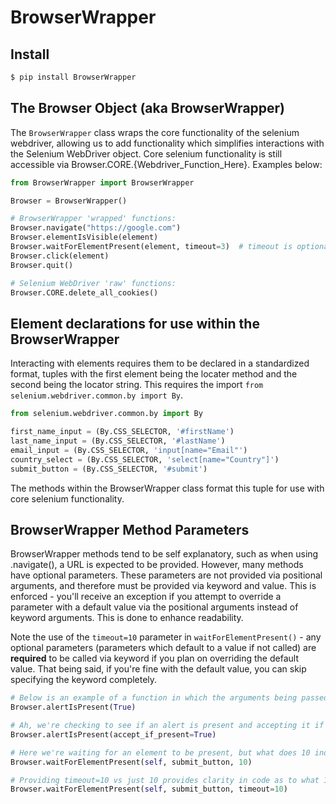 # BrowserWrapper

## Install
```bash
$ pip install BrowserWrapper
```

## The Browser Object (aka BrowserWrapper)
The `BrowserWrapper` class wraps the core functionality of the selenium webdriver, allowing us to add functionality which simplifies interactions with the Selenium WebDriver object. Core selenium functionality is still accessible via Browser.CORE.{Webdriver_Function_Here}. Examples below:

```python
from BrowserWrapper import BrowserWrapper

Browser = BrowserWrapper()

# BrowserWrapper 'wrapped' functions:
Browser.navigate("https://google.com")
Browser.elementIsVisible(element)
Browser.waitForElementPresent(element, timeout=3)  # timeout is optional as the default is 5
Browser.click(element)
Browser.quit()

# Selenium WebDriver 'raw' functions:
Browser.CORE.delete_all_cookies()
```

## Element declarations for use within the BrowserWrapper
Interacting with elements requires them to be declared in a standardized format, tuples with the first element being the locater method and the second being the locator string. This requires the import `from selenium.webdriver.common.by import By`.

```python
from selenium.webdriver.common.by import By

first_name_input = (By.CSS_SELECTOR, '#firstName')
last_name_input = (By.CSS_SELECTOR, '#lastName')
email_input = (By.CSS_SELECTOR, 'input[name="Email"')
country_select = (By.CSS_SELECTOR, 'select[name="Country"]')
submit_button = (By.CSS_SELECTOR, '#submit')
```

The methods within the BrowserWrapper class format this tuple for use with core selenium functionality.

## BrowserWrapper Method Parameters
BrowserWrapper methods tend to be self explanatory, such as when using .navigate(), a URL is expected to be provided. However, many methods have optional parameters. These parameters are not provided via positional arguments, and therefore must be provided via keyword and value. This is enforced - you'll receive an exception if you attempt to override a parameter with a default value via the positional arguments instead of keyword arguments. This is done to enhance readability.

Note the use of the `timeout=10` parameter in `waitForElementPresent()` - any optional parameters (parameters which default to a value if not called) are **required** to be called via keyword if you plan on overriding the default value. That being said, if you're fine with the default value, you can skip specifying the keyword completely.

```python
# Below is an example of a function in which the arguments being passed are not easily identifiable. Are we stating that the alert is indeed present to the Browser? What does True mean here?
Browser.alertIsPresent(True)

# Ah, we're checking to see if an alert is present and accepting it if so!
Browser.alertIsPresent(accept_if_present=True)

# Here we're waiting for an element to be present, but what does 10 indicate? (alright, it's probably the timeout, but still!)
Browser.waitForElementPresent(self, submit_button, 10)

# Providing timeout=10 vs just 10 provides clarity in code as to what 10's purpose is
Browser.waitForElementPresent(self, submit_button, timeout=10)
```
